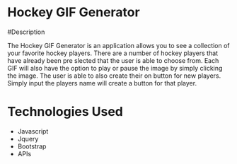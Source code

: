 # Hockey GIF Generator

#Description

The Hockey GIF Generator is an application allows you to see a collection of your favorite hockey players. There are a number of hockey players that have already been pre slected that the user is able to choose from. Each GIF will also have the option to play or pause the image by simply clicking the image. The user is able to also create their on button for new players. Simply input the players name will create a button for that player. 

# Technologies Used

- Javascript
- Jquery
- Bootstrap
- APIs

